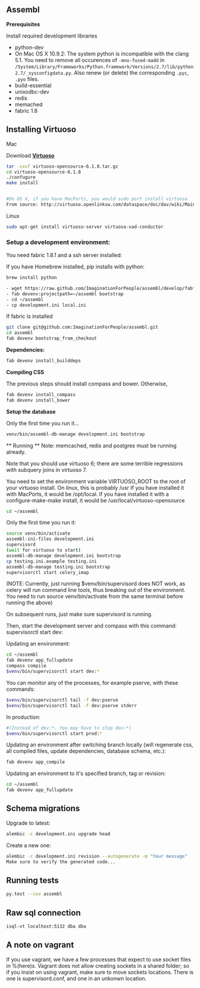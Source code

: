 ## Assembl

**Prerequisites**

Install required development libraries

- python-dev
- On Mac OS X 10.9.2: The system python is incompatible with the clang 5.1. You need to remove all occurences of `-mno-fused-madd` in `/System/Library/Frameworks/Python.framework/Versions/2.7/lib/python2.7/_sysconfigdata.py`. Also renew (or delete) the corresponding `.pyc`, `.pyo` files.
- build-essential
- unixodbc-dev
- redis
- memached
- fabric 1.8

## Installing Virtuoso

Mac

Download **[Virtuoso](http://sourceforge.net/projects/virtuoso/files/virtuoso/6.1.8/virtuoso-opensource-6.1.8.tar.gz/download)**

``` sh
tar -zxvf virtuoso-opensource-6.1.8.tar.gz
cd virtuoso-opensource-6.1.8
./confugure
make install


#On OS X, if you have MacPorts, you would sudo port install virtuoso
From source: http://virtuoso.openlinksw.com/dataspace/doc/dav/wiki/Main/VOSDownload
```

Linux

``` sh
sudo apt-get install virtuoso-server virtuoso-vad-conductor
```

### Setup a development environment:

You need fabric 1.8.1 and a ssh server installed:

If you have Homebrew installed, pip installs with python:

``` sh
brew install python
```

``` sh
- wget https://raw.github.com/ImaginationForPeople/assembl/develop/fabfile.py
- fab devenv:projectpath=~/assembl bootstrap
- cd ~/assembl
- cp development.ini local.ini
```

If fabric is installed

``` sh
git clone git@github.com:ImaginationForPeople/assembl.git
cd assembl
fab devenv bootstrap_from_checkout
```

**Dependencies:**

``` sh
fab devenv install_builddeps
```

**Compiling CSS**

The previous steps should install compass and bower. Otherwise,

``` sh
fab devenv install_compass
fab devenv install_bower
```

**Setup the database**

Only the first time you run it...

``` sh
venv/bin/assembl-db-manage development.ini bootstrap
```


** Running **
Note:  memcached, redis and postgres must be running already.


Note that you should use virtuoso 6; there are some terrible regressions with subquery joins
in virtuoso 7.

You need to set the environment variable VIRTUOSO_ROOT to the root of your virtuoso install.
On linux, this is probably /usr
If you have installed it with MacPorts, it would be /opt/local.
If you have installed it with a configure-make-make install, it would be
/usr/local/virtuoso-opensource

``` sh
cd ~/assembl
```

Only the first time you run it:

``` sh
source venv/bin/activate
assembl-ini-files development.ini
supervisord
(wait for virtuoso to start)
assembl-db-manage development.ini bootstrap
cp testing.ini.example testing.ini
assembl-db-manage testing.ini bootstrap
supervisorctl start celery_imap
```

(NOTE: Currently, just running $venv/bin/supervisord does NOT work, as celery will run command line
 tools, thus breaking out of the environment.  You need to run source
 venv/bin/activate from the same terminal before running the above)

On subsequent runs, just make sure supervisord is running.

Then, start the development server and compass with this command:
supervisorctl start dev:

Updating an environment:

``` sh
cd ~/assembl
fab devenv app_fullupdate
compass compile
$venv/bin/supervisorctl start dev:*
```
You can monitor any of the processes, for example pserve, with these commands:

``` sh
$venv/bin/supervisorctl tail -f dev:pserve
$venv/bin/supervisorctl tail -f dev:pserve stderr
```

In production:

``` sh
#(Instead of dev:*. You may have to stop dev:*)
$venv/bin/supervisorctl start prod:*
```

Updating an environment after switching branch locally (will regenerate css,
 all compiled files, update dependencies, database schema, etc.):

``` sh
fab devenv app_compile
```

Updating an environment to it's specified branch, tag or revision:

``` sh
cd ~/assembl
fab devenv app_fullupdate
```

Schema migrations
-----------------

Upgrade to latest:

``` sh
alembic -c development.ini upgrade head
```

Create a new one:

``` sh
alembic -c development.ini revision --autogenerate -m "Your message"
Make sure to verify the generated code...
```

Running tests
-------------

``` sh
py.test --cov assembl
```

Raw sql connection
------------------

``` sh
isql-vt localhost:5132 dba dba
```

A note on vagrant
-----------------

If you use vagrant, we have a few processes that expect to use socket files in %(here)s. Vagrant does not allow creating sockets in a shared folder; so if you insist on using vagrant, make sure to move sockets locations. There is one is supervisord.conf, and one in an unkonwn location.
